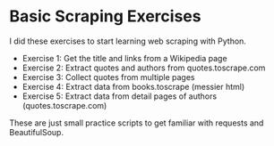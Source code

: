 # Basic Scraping Exercises

I did these exercises to start learning web scraping with Python.

- Exercise 1: Get the title and links from a Wikipedia page  
- Exercise 2: Extract quotes and authors from quotes.toscrape.com  
- Exercise 3: Collect quotes from multiple pages  
- Exercise 4: Extract data from books.toscrape (messier html)
- Exercise 5: Extract data from detail pages of authors (quotes.toscrape.com)

These are just small practice scripts to get familiar with requests and BeautifulSoup.

